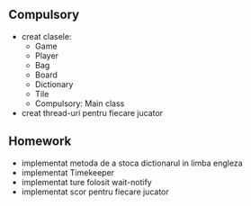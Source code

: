 Compulsory
-
- creat clasele:
  - Game
  - Player
  - Bag
  - Board
  - Dictionary
  - Tile
  - Compulsory: Main class
- creat thread-uri pentru fiecare jucator 

Homework
-
- implementat metoda de a stoca dictionarul in limba engleza
- implementat Timekeeper
- implementat ture folosit wait-notify
- implementat scor pentru fiecare jucator 
